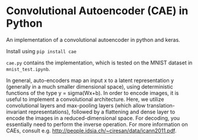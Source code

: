 # Convolutional Autoencoder (CAE) in Python

An implementation of a convolutional autoencoder in python and keras.

Install using `pip install cae`

`cae.py` contains the implementation, which is tested on the MNIST dataset in `mnist_test.ipynb`.

In general, auto-encoders map an input x to a latent representation y (generally in a much smaller dimensional space), using deterministic functions of the type y = sigma(Wx+b). In order to encode images, it is useful to implement a convolutional architecture. Here, we utilize convolutional layers and max-pooling layers (which allow translation-invariant representations), followed by a flattening and dense layer to encode the images in a reduced-dimensional space. For decoding, you essentially need to perform the inverse operation. For more information on CAEs, consult e.g. http://people.idsia.ch/~ciresan/data/icann2011.pdf.
